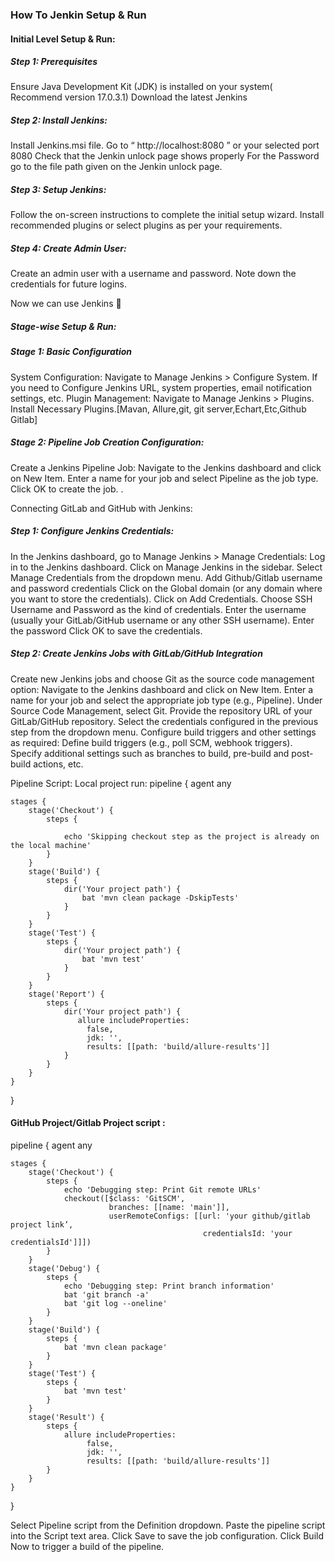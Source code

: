 ### How To Jenkin Setup & Run


 #### Initial Level Setup & Run:

##### Step 1: Prerequisites
Ensure Java Development Kit (JDK) is installed on your system( Recommend version 17.0.3.1)
Download the latest Jenkins 

##### Step 2: Install Jenkins:
Install Jenkins.msi file.
Go to  “ http://localhost:8080 ” or your selected port 8080
Check that the Jenkin unlock page shows properly
For the Password go to the file path given on the Jenkin unlock page.


  ##### Step 3: Setup Jenkins:
 Follow the on-screen instructions to complete the initial setup wizard. 
 Install recommended plugins or select plugins as per your requirements.

 ##### Step 4: Create Admin User:
Create an admin user with a username and password.
Note down the credentials for future logins.

 Now we can use Jenkins 💁







 ##### Stage-wise Setup & Run:

##### Stage 1: Basic Configuration
System Configuration:
Navigate to   Manage Jenkins > Configure System.
If you need to Configure Jenkins URL, system properties, email notification settings, etc.
Plugin Management:
Navigate to   Manage Jenkins > Plugins.
Install Necessary Plugins.[Mavan, Allure,git, git server,Echart,Etc,Github Gitlab]




##### Stage 2: Pipeline Job Creation Configuration:

Create a Jenkins Pipeline Job:
Navigate to the Jenkins dashboard and click on New Item.
Enter a name for your job and select Pipeline as the job type.
Click OK to create the job.
.

 Connecting GitLab and GitHub with Jenkins:




##### Step 1: Configure Jenkins Credentials:
In the Jenkins dashboard, go to Manage Jenkins > Manage Credentials:
Log in to the Jenkins dashboard.
Click on Manage Jenkins in the sidebar.
Select Manage Credentials from the dropdown menu.
Add Github/Gitlab username and password credentials
 Click on the Global domain (or any domain where you want to store the         credentials).
Click on Add Credentials.
Choose SSH Username and Password as the kind of credentials.
Enter the username (usually your GitLab/GitHub username or any other SSH username).
Enter the password
Click OK to save the credentials.




##### Step 2: Create Jenkins Jobs with GitLab/GitHub Integration
Create new Jenkins jobs and choose Git as the source code management option:
Navigate to the Jenkins dashboard and click on New Item.
Enter a name for your job and select the appropriate job type (e.g., Pipeline).
Under Source Code Management, select Git.
Provide the repository URL of your GitLab/GitHub repository.
Select the credentials configured in the previous step from the dropdown menu.
Configure build triggers and other settings as required:
Define build triggers (e.g., poll SCM, webhook triggers).
Specify additional settings such as branches to build, pre-build and post-build actions, etc.


Pipeline Script:
Local project run:
pipeline {
    agent any
    
    stages {
        stage('Checkout') {
            steps {
                
                echo 'Skipping checkout step as the project is already on the local machine'
            }
        }
        stage('Build') {
            steps {
                dir('Your project path') {
                    bat 'mvn clean package -DskipTests'
                }
            }
        }
        stage('Test') {
            steps {
                dir('Your project path') {
                    bat 'mvn test'
                }
            }
        }
        stage('Report') {
            steps {
                dir('Your project path') {
                   allure includeProperties:
                     false,
                     jdk: '',
                     results: [[path: 'build/allure-results']]
                }
            }
        }
    }
}



#### GitHub Project/Gitlab Project script  :



pipeline {
    agent any
    
    stages {
        stage('Checkout') {
            steps {
                echo 'Debugging step: Print Git remote URLs'
                checkout([$class: 'GitSCM',
                          branches: [[name: 'main']],
                          userRemoteConfigs: [[url: 'your github/gitlab project link’,
                                               credentialsId: 'your credentialsId']]])
            }
        }
        stage('Debug') {
            steps {
                echo 'Debugging step: Print branch information'
                bat 'git branch -a'
                bat 'git log --oneline'
            }
        }
        stage('Build') {
            steps {
                bat 'mvn clean package'
            }
        }
        stage('Test') {
            steps {
                bat 'mvn test'
            }
        }
        stage('Result') {
            steps {
                allure includeProperties:
                     false,
                     jdk: '',
                     results: [[path: 'build/allure-results']]
            }
        }
    }
}


Select Pipeline script from the Definition dropdown.
Paste the pipeline script into the Script text area.
Click Save to save the job configuration.
Click Build Now to trigger a build of the pipeline.

